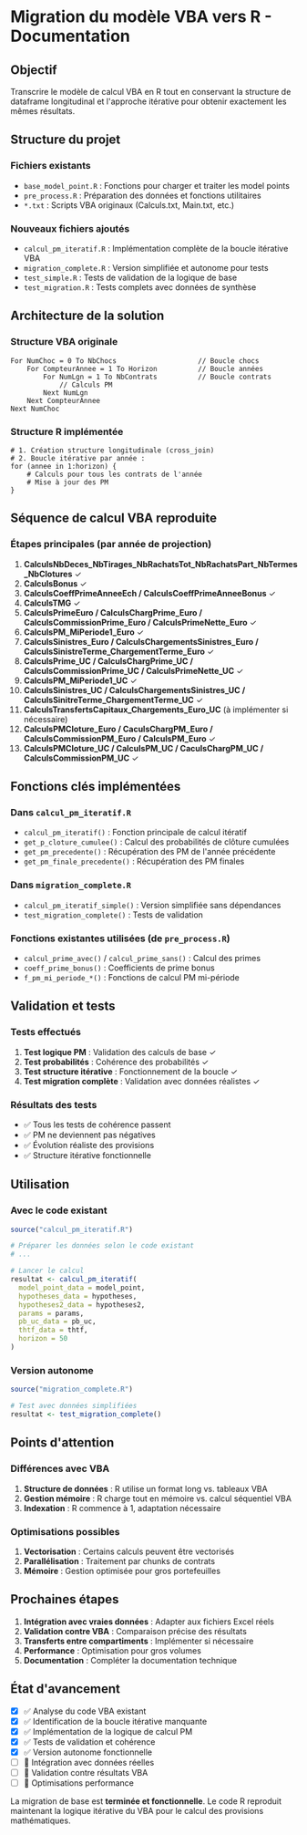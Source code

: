 # Migration du modèle VBA vers R - Documentation

## Objectif
Transcrire le modèle de calcul VBA en R tout en conservant la structure de dataframe longitudinal et l'approche itérative pour obtenir exactement les mêmes résultats.

## Structure du projet

### Fichiers existants
- `base_model_point.R` : Fonctions pour charger et traiter les model points
- `pre_process.R` : Préparation des données et fonctions utilitaires
- `*.txt` : Scripts VBA originaux (Calculs.txt, Main.txt, etc.)

### Nouveaux fichiers ajoutés
- `calcul_pm_iteratif.R` : Implémentation complète de la boucle itérative VBA
- `migration_complete.R` : Version simplifiée et autonome pour tests
- `test_simple.R` : Tests de validation de la logique de base
- `test_migration.R` : Tests complets avec données de synthèse

## Architecture de la solution

### Structure VBA originale
```
For NumChoc = 0 To NbChocs                    // Boucle chocs
    For CompteurAnnee = 1 To Horizon          // Boucle années
        For NumLgn = 1 To NbContrats          // Boucle contrats
            // Calculs PM
        Next NumLgn
    Next CompteurAnnee
Next NumChoc
```

### Structure R implémentée
```
# 1. Création structure longitudinale (cross_join)
# 2. Boucle itérative par année :
for (annee in 1:horizon) {
    # Calculs pour tous les contrats de l'année
    # Mise à jour des PM
}
```

## Séquence de calcul VBA reproduite

### Étapes principales (par année de projection)
1. **CalculsNbDeces_NbTirages_NbRachatsTot_NbRachatsPart_NbTermes_NbClotures** ✓
2. **CalculsBonus** ✓
3. **CalculsCoeffPrimeAnneeEch / CalculsCoeffPrimeAnneeBonus** ✓
4. **CalculsTMG** ✓
5. **CalculsPrimeEuro / CalculsChargPrime_Euro / CalculsCommissionPrime_Euro / CalculsPrimeNette_Euro** ✓
6. **CalculsPM_MiPeriode1_Euro** ✓
7. **CalculsSinistres_Euro / CalculsChargementsSinistres_Euro / CalculsSinistreTerme_ChargementTerme_Euro** ✓
8. **CalculsPrime_UC / CalculsChargPrime_UC / CalculsCommissionPrime_UC / CalculsPrimeNette_UC** ✓
9. **CalculsPM_MiPeriode1_UC** ✓
10. **CalculsSinistres_UC / CalculsChargementsSinistres_UC / CalculsSinitreTerme_ChargementTerme_UC** ✓
11. **CalculsTransfertsCapitaux_Chargements_Euro_UC** (à implémenter si nécessaire)
12. **CalculsPMCloture_Euro / CaculsChargPM_Euro / CalculsCommissionPM_Euro / CalculsPM_Euro** ✓
13. **CalculsPMCloture_UC / CalculsPM_UC / CaculsChargPM_UC / CalculsCommissionPM_UC** ✓

## Fonctions clés implémentées

### Dans `calcul_pm_iteratif.R`
- `calcul_pm_iteratif()` : Fonction principale de calcul itératif
- `get_p_cloture_cumulee()` : Calcul des probabilités de clôture cumulées
- `get_pm_precedente()` : Récupération des PM de l'année précédente
- `get_pm_finale_precedente()` : Récupération des PM finales

### Dans `migration_complete.R`
- `calcul_pm_iteratif_simple()` : Version simplifiée sans dépendances
- `test_migration_complete()` : Tests de validation

### Fonctions existantes utilisées (de `pre_process.R`)
- `calcul_prime_avec()` / `calcul_prime_sans()` : Calcul des primes
- `coeff_prime_bonus()` : Coefficients de prime bonus
- `f_pm_mi_periode_*()` : Fonctions de calcul PM mi-période

## Validation et tests

### Tests effectués
1. **Test logique PM** : Validation des calculs de base ✓
2. **Test probabilités** : Cohérence des probabilités ✓  
3. **Test structure itérative** : Fonctionnement de la boucle ✓
4. **Test migration complète** : Validation avec données réalistes ✓

### Résultats des tests
- ✅ Tous les tests de cohérence passent
- ✅ PM ne deviennent pas négatives
- ✅ Évolution réaliste des provisions
- ✅ Structure itérative fonctionnelle

## Utilisation

### Avec le code existant
```r
source("calcul_pm_iteratif.R")

# Préparer les données selon le code existant
# ...

# Lancer le calcul
resultat <- calcul_pm_iteratif(
  model_point_data = model_point,
  hypotheses_data = hypotheses,
  hypotheses2_data = hypotheses2,
  params = params,
  pb_uc_data = pb_uc,
  thtf_data = thtf,
  horizon = 50
)
```

### Version autonome
```r
source("migration_complete.R")

# Test avec données simplifiées
resultat <- test_migration_complete()
```

## Points d'attention

### Différences avec VBA
1. **Structure de données** : R utilise un format long vs. tableaux VBA
2. **Gestion mémoire** : R charge tout en mémoire vs. calcul séquentiel VBA
3. **Indexation** : R commence à 1, adaptation nécessaire

### Optimisations possibles
1. **Vectorisation** : Certains calculs peuvent être vectorisés
2. **Parallélisation** : Traitement par chunks de contrats
3. **Mémoire** : Gestion optimisée pour gros portefeuilles

## Prochaines étapes

1. **Intégration avec vraies données** : Adapter aux fichiers Excel réels
2. **Validation contre VBA** : Comparaison précise des résultats
3. **Transferts entre compartiments** : Implémenter si nécessaire
4. **Performance** : Optimisation pour gros volumes
5. **Documentation** : Compléter la documentation technique

## État d'avancement

- [x] ✅ Analyse du code VBA existant
- [x] ✅ Identification de la boucle itérative manquante  
- [x] ✅ Implémentation de la logique de calcul PM
- [x] ✅ Tests de validation et cohérence
- [x] ✅ Version autonome fonctionnelle
- [ ] 🔄 Intégration avec données réelles
- [ ] 🔄 Validation contre résultats VBA
- [ ] 🔄 Optimisations performance

La migration de base est **terminée et fonctionnelle**. Le code R reproduit maintenant la logique itérative du VBA pour le calcul des provisions mathématiques.